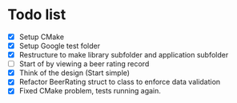 # Todo list

- [X] Setup CMake
- [X] Setup Google test folder
- [X] Restructure to make library subfolder and application subfolder
- [ ] Start of by viewing a beer rating record
- [X] Think of the design (Start simple)
- [X] Refactor BeerRating struct to class to enforce data validation
- [X] Fixed CMake problem, tests running again.
